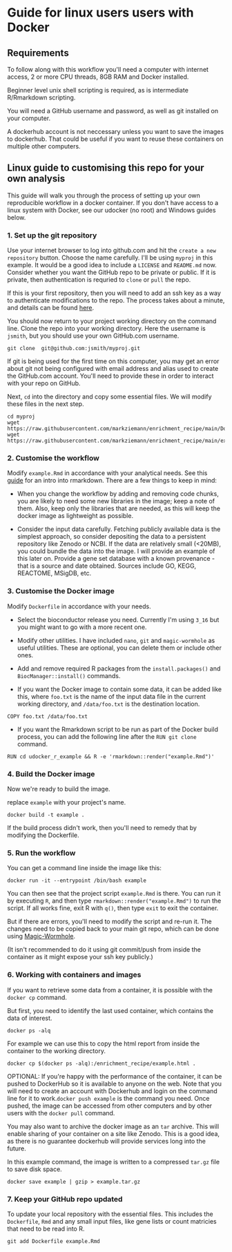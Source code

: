 # Guide for linux users users with Docker

## Requirements

To follow along with this workflow you'll need a computer with internet access,
2 or more CPU threads, 8GB RAM and Docker installed.

Beginner level unix shell scripting is required, as is intermediate R/Rmarkdown
scripting.

You will need a GitHub username and password, as well as git installed on your
computer.

A dockerhub account is not neccessary unless you want to save the images to 
dockerhub.
That could be useful if you want to reuse these containers on multiple other
computers.

## Linux guide to customising this repo for your own analysis

This guide will walk you through the process of setting up your own reproducible
workflow in a docker container.
If you don't have access to a linux system with Docker, see our udocker (no root) and 
Windows guides below.

### 1. Set up the git repository

Use your internet browser to log into github.com and hit the `create a new repository` 
button.
Choose the name carefully.
I'll be using `myproj` in this example.
It would be a good idea to include a `LICENSE` and `README.md` now.
Consider whether you want the GitHub repo to be private or public.
If it is private, then authentication is requried to `clone` or `pull` the repo.

If this is your first repository, then you will need to add an ssh key as a
way to authenticate modifications to the repo.
The process takes about a minute, and details can be found
[here](https://docs.github.com/en/authentication/connecting-to-github-with-ssh/adding-a-new-ssh-key-to-your-github-account).

You should now return to your project working directory on the command line.
Clone the repo into your working directory.
Here the username is `jsmith`, but you should use your own GitHub.com username.

```
git clone  git@github.com:jsmith/myproj.git
```

If git is being used for the first time on this computer, you may get an error about
git not being configured with email address and alias used to create the GitHub.com
account.
You'll need to provide these in order to interact with your repo on GitHub.

Next, `cd` into the directory and copy some essential files.
We will modify these files in the next step.

```
cd myproj
wget https://raw.githubusercontent.com/markziemann/enrichment_recipe/main/Dockerfile
wget https://raw.githubusercontent.com/markziemann/enrichment_recipe/main/example.Rmd
```

### 2. Customise the workflow

Modify `example.Rmd` in accordance with your analytical needs.
See this [guide](https://rmarkdown.rstudio.com/lesson-1.html) for an intro into rmarkdown.
There are a few things to keep in mind:

* When you change the workflow by adding and removing code chunks, you are likely
to need some new libraries in the image; keep a note of them.
Also, keep only the libraries that are needed, as this will keep the docker image as
lightweight as possible.

* Consider the input data carefully. 
Fetching publicly available data is the simplest approach, so consider depositing the
data to a persistent repository like Zenodo or NCBI.
If the data are relatively small (<20MB), you could bundle the data into the image.
I will provide an example of this later on.
Provide a gene set database with a known provenance - that is a source and date obtained.
Sources include GO, KEGG, REACTOME, MSigDB, etc.

### 3. Customise the Docker image

Modify `Dockerfile` in accordance with your needs.

* Select the bioconductor release you need. 
Currently I'm using `3_16` but you might want to go with a more recent one.

* Modify other utilities.
I have included `nano`, `git` and `magic-wormhole` as useful utilities.
These are optional, you can delete them or include other ones.

* Add and remove required R packages from the `install.packages()` and
`BiocManager::install()` commands.

* If you want the Docker image to contain some data, it can be added like this,
where `foo.txt` is the name of the input data file in the current working directory,
and `/data/foo.txt` is the destination location.

`COPY foo.txt /data/foo.txt`

* If you want the Rmarkdown script to be run as part of the Docker build process,
you can add the following line after the `RUN git clone` command.

```
RUN cd udocker_r_example && R -e 'rmarkdown::render("example.Rmd")'
```

### 4. Build the Docker image

Now we're ready to build the image.

replace `example` with your project's name.

```
docker build -t example .
```

If the build process didn't work, then you'll need to remedy that by modifying
the Dockerfile.

### 5. Run the workflow

You can get a command line inside the image like this:

```
docker run -it --entrypoint /bin/bash example
```

You can then see that the project script `example.Rmd` is there.
You can run it by executing `R`, and then type 
`rmarkdown::render("example.Rmd")`
to run the script.
If all works fine, exit R with `q()`, then type `exit` to exit the container.

But if there are errors, you'll need to modify the script and re-run it.
The changes need to be copied back to your main git repo, which can be done using
[Magic-Wormhole](https://magic-wormhole.readthedocs.io/en/latest/).

(It isn't recommended to do it using git commit/push from inside the container 
as it might expose your ssh key publicly.)

### 6. Working with containers and images

If you want to retrieve some data from a container, it is possible with the
`docker cp` command.

But first, you need to identify the last used container, which contains the data of 
interest.

```
docker ps -alq
```

For example we can use this to copy the html report from inside the container to the
working directory.

```
docker cp $(docker ps -alq):/enrichment_recipe/example.html .
```

OPTIONAL: If you're happy with the performance of the container, 
it can be pushed to DockerHub so it is available to anyone on the web.
Note that you will need to create an account with Dockerhub and login on
the command line for it to work.`docker push example` is the command you need.
Once pushed, the image can be accessed from other computers and by other users with
the `docker pull` command.

You may also want to archive the docker image as an `tar` archive.
This will enable sharing of your container on a site like Zenodo.
This is a good idea, as there is no guarantee dockerhub will provide
services long into the future.

In this example command, the image is written to a compressed `tar.gz` file to save
disk space.

```
docker save example | gzip > example.tar.gz
```

### 7. Keep your GitHub repo updated

To update your local repository with the essential files.
This includes the `Dockerfile`, `Rmd` and any small input files, like gene lists or count matricies that
need to be read into R.

```
git add Dockerfile example.Rmd
```









